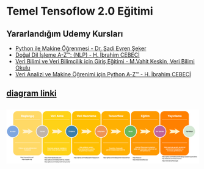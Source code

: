 # Temel Tensoflow 2.0 Eğitimi

## Yararlandığım Udemy Kursları

* [Python ile Makine Öğrenmesi - Dr. Şadi Evren Şeker](https://www.udemy.com/course/makine-ogrenmesi/)
* [Doğal Dil İşleme A-Z™: (NLP) - H. İbrahim CEBECİ](https://www.udemy.com/course/dogal-dil-isleme/)
* [Veri Bilimi ve Veri Bilimcilik için Giriş Eğitimi - M.Vahit Keskin, Veri Bilimi Okulu](https://www.udemy.com/course/veri-bilimine-giris/)
* [Veri Analizi ve Makine Öğrenimi için Python A-Z™ - H. İbrahim CEBECİ](https://www.udemy.com/course/veri-analizi-icin-python/)

## [diagram linki](https://www.draw.io/?lightbox=1&highlight=0000ff&edit=_blank&layers=1&nav=1&title=makineOgrenimi#R7V1bc5s6EP41PMYDCDA8%2BtpOM512Jj2n06czspFtxVxcIeo4v%2F5IIGyDCMapDSRxHlpYJBHtt7vst0hEASP%2F6ROBm9XX0EWeoqvukwLGiq4DTbd6Jjvgsl0qs3U7FSwJdlORdhA84GckhKqQxthFUa4hDUOP4k1eOA%2BDAM1pTgYJCbf5ZovQy991A5dIEjzMoZdJswlw%2BU%2Fs0pWQa5ZzuPAZ4eWKZjO00gszOF8vSRgH4o6KDhbJT3rZh9lYYqrRCrrh9kgEJgoYkTCk6ZH%2FNEIe12%2BmuLTf9IWr%2B%2FkQFNA6HRbuwzT6%2FeXnr%2B144z3h72bsfrsTk%2FwDvRhl00h%2BWbrLVLRdYYoeNnDOz7fMEBQwXFHfY2caO0w0gFxxtp%2Bkyk8oCdd7rdpMsggDKoxA5y2gh5cBO5mzOSDCG2DPG4VeSJJ7g%2BnUVtXDULkr%2FIddkdUgNPMHEYqejkRCLZ9Q6CNKdqxJdtUAAlNhxYYqrGJ7sAjdFjiujozBAEIIhR0u94MfkGAHAowzgMkc5AiZX3CnjAxlqAUe9KGEE5sszUOTV1oQBqigYSGSUOCqw8xJBuKCj12X32ZYZgsHA1CLBnAMd1%2Bcl2GYtBMzKbHrCwCq1wTUuhqemoTnTzTj4Q4SuBC4upCHRETQ2sPs6Av8Ax%2FmBG%2BoolseB3dG2NGSH2FlZCrO1EO%2Bhwj28TNOxvIhQz8ZbMe0zHUmd43iIJ7Hu%2BReyggoQ4vhRzDrED%2B%2FMavSjAqruoYh9esaknM1Q9JPh2wPJwjk46%2F%2BUtw%2B6baVUVqgfeUAbRb82S6BwSiBQbsaDNYNBh04rcMAbjDo%2FbJ0pVkYjNMwHD9CjvXrwmi113z9hwYbY8NH9p%2BWnJz0Ujag9%2FgdcYTcAT%2Fnw3MlqT2LH3IFGvw2QUjnXFGayfFDLFXnN2PNDNkWcmajlRjEyQdiygz0%2BfxC%2BJt6Hn%2BzDyT8NbXR7MasyFbd7EjOLtjQjOm9lAPU8888QFZJgnCKZbgmsl3j6m5rmU4eNkN2Wy3TZM5tM%2BHlcTvttu3Sv7FjWdcGplXyZ6kutGfOwtAtw3ABvKuR3rUKyWSsa3LUuzQkWqcwkZOMfxlhYpKBdyPiZ%2BHYJA%2BXYCxJUhj9dUbPDEymOXaJnw%2F6UFDolGL7cM0HjShyMZc7U063ZVrNtIK91CxmsRdv%2BG%2FPzCPh2TMo6PrbK9xcm2IXTaRRhi2ZyAdkdaD4%2FGuSW0sA9G8ANErnJABsCYB7uAt4DOxk7j6cDo2BUwnRFYOX3mpKL2FX423OjYVfiIUbaoskXEJeqxE322VyI1WVU5sLu6PpdIo2aHIsFbzhM3xOU0zyBjPCRhmEBGmrDEKTI%2BzES5gDojTHDtQDHSgShXXseTCAM3aZKf%2B4T0oS0BonYxb7uWG0g9xebpTiPJtpl1Jk6z8%2BUkprFXl%2Fq5xCr1HmfO8ItEsqMoUXSy9WcFjHgCRMusEwgNMfDwZtMQwTdIph6DXet94oxoUohmV3iWLoNd7xtksxhg1QDLvfKYqhyy9ef6AgCsnCY6p9W2lho7xCwrFVXqHLdecExhRFNp56jwi7o64u8ayEUhzWDK6TFX0jmv63WcEAiZcSyMVByUO22zZxbapQNIOWqcIHrH7bRYLfLlWQSzYfDoGWqYJcYrmXY5oESje4wmTqABO0xRVsrVNcAdQofNy4woW4Al8n1R2uALq%2BsGziOA3sK9KKy9ZbXsYkV2Emov5Msf%2FGMsNmNxRJSLZKF4BchfkK1zwtSZcwsQd6AiubsY8invz7fO%2Bm2CZUJA9obwN8zdI22ZWUPmrFwqiA84rkpYVYC5Uuk8JByTsKsaEo7Z%2FW9sRzm6T%2F3bYZ1TCvdmkIqFHpeW9JsKYVCwKt8hAg13U%2BHgTtEhEg12TEDvhOUg%2FLHtrmqC3qoalOt7hHjUrKjXtcakOSbnSKfMg1nIcwSJIaQxmqxxunO%2BrLw6kFnNZeOWqg37mNSjJzGe7XvwTLbLk%2Bz0rfWGrZ7HaMrn0VQeYx33d0lTgr%2F3KBug5d9i9yccohLMEhfEFPBMsoWWFF4hvPOIl%2F%2Bx8z%2BIBEo3NfMviATKNz%2B%2BdlqnHPQpgXy0W5biQo%2FcnAmlTXT68YxvbLyQ75Sa%2F1DOVGOJokHC3yDdd%2B0ra%2Ff1k%2FxoG5HtOVejdclW6kT7MSvlZ7RdAikVq%2F4zDNPyj%2FwN2A31Sfbrfb3ibJe3ohWSayrGGW0Zzu4KXNpzDrUiP3ISjCz3CWNOBIb0Ic0EQ15lAxx%2Fy3j2kYicBwZJweWtAS06QhD0IRi0k4WP7gJ%2BM7Y%2F%2BrSPiWWEFFgSEPuZ3F52PIy2K2fi3IZUpyBuSPMcMPkZp4S63fO9hZlwxsqwRs7TJg%2FxMh8m32yD8uqasenCEvC9ZFj1uhTYRnMYEu7M1DP7nAb8ayo%2FW5fSotCxwpR1hiJbIX0HhxD2qpezklGn%2FFi0p2eqT0MzyujC3U9rglpqt4JkDwmW3P4I5A32F6mbqPMFiGdxsSPjInCfDdDu5wAO9g8nmHat%2F8i3HfuxcXv1NlAzlLA2aTblwF1mb3n%2FDWarc%2BZ4xKczZbcfMsU64Irfs06fKO%2Fvcw0djnpR3fg%2BT1OEmDVAJldSAe2yUw9TsMU%2BIGiY5fj1JxjEqQ%2Bs2DVNxjVfbQ7LQvBWgbsblin0%2F41TDJo1QCZTcPVHGFaylQZYXP6wO117CLSHSkYqaWaYTmYeD2El2UoHNW10pInOYhkZMDswSTshy%2FSefhKTzd76fZ869TWf8LXaorCGoLIBRXXJQSrbYfM2u%2B9aWHw5OqlxpWK1zrgsLLeFYnrf4xeoXdZ52qgdC7EH76JUBc75HARIe%2F%2FJA0P%2FoTG2DyPw%3D%3D)

##

![Temel Tensoflow 2.0 Eğitimi](diagram/makineOgrenimi.png)

##
